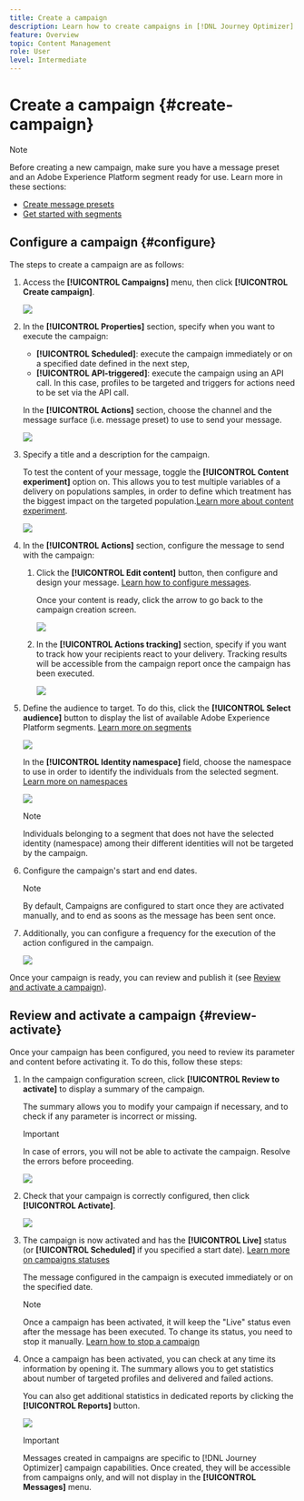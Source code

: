 ```yaml
---
title: Create a campaign
description: Learn how to create campaigns in [!DNL Journey Optimizer]
feature: Overview
topic: Content Management
role: User
level: Intermediate
---
```


# Create a campaign {#create-campaign}

>[!NOTE]
>
>Before creating a new campaign, make sure you have a message preset and an Adobe Experience Platform segment ready for use. Learn more in these sections:
>
>* [Create message presets](../configuration/message-presets.md) 
>* [Get started with segments](../segment/about-segments.md)

## Configure a campaign {#configure}

The steps to create a campaign are as follows:

1. Access the **[!UICONTROL Campaigns]** menu, then click **[!UICONTROL Create campaign]**.

    ![](assets/create-campaign.png)

1. In the **[!UICONTROL Properties]** section, specify when you want to execute the campaign:

    * **[!UICONTROL Scheduled]**: execute the campaign immediately or on a specified date defined in the next step,
    * **[!UICONTROL API-triggered]**: execute the campaign using an API call. In this case, profiles to be targeted and triggers for actions need to be set via the API call.

    In the **[!UICONTROL Actions]** section, choose the channel and the message surface (i.e. message preset) to use to send your message.

    ![](assets/create-campaign-action.png)

1. Specify a title and a description for the campaign.

    To test the content of your message, toggle the **[!UICONTROL Content experiment]** option on. This allows you to test multiple variables of a delivery on populations samples, in order to define which treatment has the biggest impact on the targeted population.[Learn more about content experiment](../campaigns/content-experiment.md).

    ![](assets/create-campaign-properties.png)

1. In the **[!UICONTROL Actions]** section, configure the message to send with the campaign:

    1. Click the **[!UICONTROL Edit content]** button, then configure and design your message. [Learn how to configure messages](../messages/get-started-content.md).

        Once your content is ready, click the arrow to go back to the campaign creation screen.

        ![](assets/create-campaign-design.png)

    1. In the **[!UICONTROL Actions tracking]** section, specify if you want to track how your recipients react to your delivery. Tracking results will be accessible from the campaign report once the campaign has been executed. <!--Learn more on campaign reports-->

        ![](assets/create-campaign-action-properties.png)

1. Define the audience to target. To do this, click the **[!UICONTROL Select audience]** button to display the list of available Adobe Experience Platform segments. [Learn more on segments](../segment/about-segments.md)

    ![](assets/create-campaign-audience.png)

    <!--By default, the targeted audience for in-app messages includes all the users of the selected mobile application.-->

    In the **[!UICONTROL Identity namespace]** field, choose the namespace to use in order to identify the individuals from the selected segment. [Learn more on namespaces](../event/about-creating.md#select-the-namespace)

    ![](assets/create-campaign-namespace.png)

    >[!NOTE]
    >
    >Individuals belonging to a segment that does not have the selected identity (namespace) among their different identities  will not be targeted by the campaign. <!--info vue dans section journeys, read segment-->

    <!--If you are creating a campaign to send an in-app message, you can choose how and when the message will be shown to the audience using existing mobile app triggers.-->
    <!-- where are triggers configured?-->

1. Configure the campaign's start and end dates.

    >[!NOTE]
    >
    >By default, Campaigns are configured to start once they are activated manually, and to end as soons as the message has been sent once. <!--For in-app messages, you need to stop the campaign manually or specify an end date.-->

1. Additionally, you can configure a frequency for the execution of the action configured in the campaign.

    ![](assets/create-campaign-schedule.png)

Once your campaign is ready, you can review and publish it (see [Review and activate a campaign](#review-activate)).

## Review and activate a campaign {#review-activate} 

Once your campaign has been configured, you need to review its parameter and content before activating it. To do this, follow these steps:

1. In the campaign configuration screen, click **[!UICONTROL Review to activate]** to display a summary of the campaign.

    The summary allows you to modify your campaign if necessary, and to check if any parameter is incorrect or missing.

    >[!IMPORTANT]
    >
    >In case of errors, you will not be able to activate the campaign. Resolve the errors before proceeding.

    ![](assets/create-campaign-alerts.png)

1. Check that your campaign is correctly configured, then click **[!UICONTROL Activate]**.

    ![](assets/create-campaign-review.png)

1. The campaign is now activated and has the **[!UICONTROL Live]** status (or **[!UICONTROL Scheduled]**  if you specified a start date). [Learn more on campaigns statuses](get-started-with-campaigns.md#statuses)

    The message configured in the campaign is executed immediately or on the specified date.

    >[!NOTE]
    >
    >Once a campaign has been activated, it will keep the "Live" status even after the message has been executed. To change its status, you need to stop it manually. [Learn how to stop a campaign](modify-stop-campaign.md) 

1. Once a campaign has been activated, you can check at any time its information by opening it. The summary allows you to get statistics about number of targeted profiles and delivered and failed actions.

    You can also get additional statistics in dedicated reports by clicking the **[!UICONTROL Reports]** button. <!--Learn morecampaign-global-report.md-->

    ![](assets/create-campaign-summary.png)

    >[!IMPORTANT]
    >
    >Messages created in campaigns are specific to [!DNL Journey Optimizer] campaign capabilities. Once created, they will be accessible from campaigns only, and will not display in the **[!UICONTROL Messages]** menu.